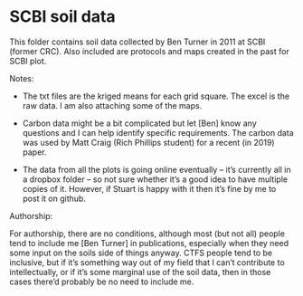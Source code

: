 # SCBI soil data

This folder contains soil data collected by Ben Turner in 2011 at SCBI (former CRC). Also included are protocols and maps created in the past for SCBI plot.


Notes:

- The txt files are the kriged means for each grid square. The excel is the raw data. I am also attaching some of the maps.

- Carbon data might be a bit complicated but let [Ben] know any questions and I can help identify specific requirements. The carbon data was used by Matt Craig (Rich Phillips student) for a recent (in 2019) paper.
 
- The data from all the plots is going online eventually – it’s currently all in a dropbox folder – so not sure whether it’s a good idea to have multiple copies of it. However, if Stuart is happy with it then it’s fine by me to post it on github.


Authorship:
 
For authorship, there are no conditions, although most (but not all) people tend to include me [Ben Turner] in publications, especially when they need some input on the soils side of things anyway.  CTFS people tend to be inclusive, but if it’s something way out of my field that I can’t contribute to intellectually, or if it’s some marginal use of the soil data, then in those cases there’d probably be no need to include me.
 
